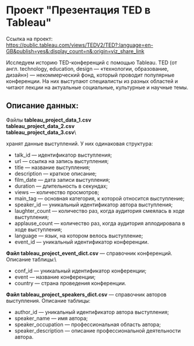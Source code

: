 # Проект "Презентация TED в Tableau"
Ссылка на проект: https://public.tableau.com/views/TEDV2/TED?:language=en-GB&publish=yes&:display_count=n&:origin=viz_share_link

Исследуем историю TED-конференций с помощью Tableau.
TED (от англ. technology, education, design — «технологии, образование, дизайн») — некоммерческий фонд, который проводит популярные конференции. На них выступают специалисты из разных областей и читают лекции на актуальные социальные, культурные и научные темы. 
## Описание данных:

Файлы 
**tableau_project_data_1.csv**\
**tableau_project_data_2.csv**\
**tableau_project_data_3.csv**\

хранят данные выступлений. У них одинаковая структура:

- talk_id — идентификатор выступления;
- url — ссылка на запись выступления;
- title — название выступления;
- description — краткое описание;
- film_date — дата записи выступления;
- duration — длительность в секундах;
- views — количество просмотров;
- main_tag — основная категория, к которой относится выступление;
- speaker_id — уникальный идентификатор автора выступления;
- laughter_count — количество раз, когда аудитория смеялась в ходе выступления;
- applause_count — количество раз, когда аудитория аплодировала в ходе выступления;
- language — язык, на котором велось выступление;
- event_id — уникальный идентификатор конференции.
  
**Файл tableau_project_event_dict.csv** — справочник конференций. Описание таблицы:\

- conf_id — уникальный идентификатор конференции;
- event — название конференции;
- country — страна проведения конференции.
  
**Файл tableau_project_speakers_dict.csv** — справочник авторов выступления. Описание таблицы:

- author_id — уникальный идентификатор автора выступления;
- speaker_name — имя автора;
- speaker_occupation — профессиональная область автора;
- speaker_description — описание профессиональной деятельности автора.
